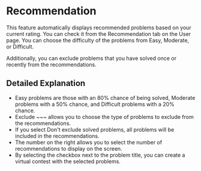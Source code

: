 # Recommendation
This feature automatically displays recommended problems based on your current rating.
You can check it from the Recommendation tab on the User page.
You can choose the difficulty of the problems from Easy, Moderate, or Difficult.

Additionally, you can exclude problems that you have solved once or recently from the recommendations.

## Detailed Explanation
- Easy problems are those with an 80% chance of being solved, Moderate problems with a 50% chance, and Difficult problems with a 20% chance.
- Exclude ~~~ allows you to choose the type of problems to exclude from the recommendations.
- If you select Don't exclude solved problems, all problems will be included in the recommendations.
- The number on the right allows you to select the number of recommendations to display on the screen.
- By selecting the checkbox next to the problem title, you can create a virtual contest with the selected problems.
